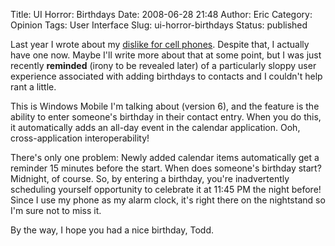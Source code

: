 Title: UI Horror: Birthdays
Date: 2008-06-28 21:48
Author: Eric
Category: Opinion
Tags: User Interface
Slug: ui-horror-birthdays
Status: published

Last year I wrote about my [dislike for cell
phones]({filename}/them-newfangled-cellphone-things.md).
Despite that, I actually have one now. Maybe I'll write more about that at some
point, but I was just recently **reminded** (irony to be revealed later) of a
particularly sloppy user experience associated with adding birthdays to
contacts and I couldn't help rant a little.

<!--more-->

This is Windows Mobile I'm talking about (version 6), and the feature is
the ability to enter someone's birthday in their contact entry. When you
do this, it automatically adds an all-day event in the calendar
application. Ooh, cross-application interoperability!

There's only one problem: Newly added calendar items automatically get a
reminder 15 minutes before the start. When does someone's birthday
start? Midnight, of course. So, by entering a birthday,
you're inadvertently scheduling yourself opportunity to celebrate it at
11:45 PM the night before! Since I use my phone as my alarm clock, it's
right there on the nightstand so I'm sure not to miss it.

By the way, I hope you had a nice birthday, Todd.
